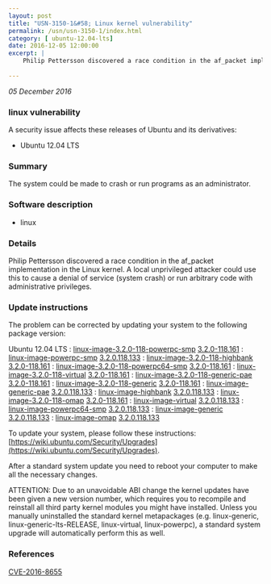 ```yaml
---
layout: post
title: "USN-3150-1&#58; Linux kernel vulnerability"
permalink: /usn/usn-3150-1/index.html
category: [ ubuntu-12.04-lts]
date: 2016-12-05 12:00:00
excerpt: |
    Philip Pettersson discovered a race condition in the af_packet implementation in the Linux kernel. A local unprivileged attacker could use this to cause a denial of service (system crash) or run arbitrary code with administrative privileges. 
    
--- 
```

 
 

*05 December 2016*

### linux vulnerability

A security issue affects these releases of Ubuntu and its derivatives:

* Ubuntu 12.04 LTS

### Summary

The system could be made to crash or run programs as an administrator. 

### Software description

* linux 

### Details

Philip Pettersson discovered a race condition in the af_packet implementation in the Linux kernel. A local unprivileged attacker could use this to cause a denial of service (system crash) or run arbitrary code with administrative privileges. 

### Update instructions

The problem can be corrected by updating your system to the following package version:

Ubuntu 12.04 LTS
 : [linux-image-3.2.0-118-powerpc-smp](https://launchpad.net/ubuntu/+source/linux) <span> [3.2.0-118.161](https://launchpad.net/ubuntu/+source/linux/3.2.0-118.161) </span> 
 : [linux-image-powerpc-smp](https://launchpad.net/ubuntu/+source/linux) <span> [3.2.0.118.133](https://launchpad.net/ubuntu/+source/linux/3.2.0-118.161) </span> 
 : [linux-image-3.2.0-118-highbank](https://launchpad.net/ubuntu/+source/linux) <span> [3.2.0-118.161](https://launchpad.net/ubuntu/+source/linux/3.2.0-118.161) </span> 
 : [linux-image-3.2.0-118-powerpc64-smp](https://launchpad.net/ubuntu/+source/linux) <span> [3.2.0-118.161](https://launchpad.net/ubuntu/+source/linux/3.2.0-118.161) </span> 
 : [linux-image-3.2.0-118-virtual](https://launchpad.net/ubuntu/+source/linux) <span> [3.2.0-118.161](https://launchpad.net/ubuntu/+source/linux/3.2.0-118.161) </span> 
 : [linux-image-3.2.0-118-generic-pae](https://launchpad.net/ubuntu/+source/linux) <span> [3.2.0-118.161](https://launchpad.net/ubuntu/+source/linux/3.2.0-118.161) </span> 
 : [linux-image-3.2.0-118-generic](https://launchpad.net/ubuntu/+source/linux) <span> [3.2.0-118.161](https://launchpad.net/ubuntu/+source/linux/3.2.0-118.161) </span> 
 : [linux-image-generic-pae](https://launchpad.net/ubuntu/+source/linux) <span> [3.2.0.118.133](https://launchpad.net/ubuntu/+source/linux/3.2.0-118.161) </span> 
 : [linux-image-highbank](https://launchpad.net/ubuntu/+source/linux) <span> [3.2.0.118.133](https://launchpad.net/ubuntu/+source/linux/3.2.0-118.161) </span> 
 : [linux-image-3.2.0-118-omap](https://launchpad.net/ubuntu/+source/linux) <span> [3.2.0-118.161](https://launchpad.net/ubuntu/+source/linux/3.2.0-118.161) </span> 
 : [linux-image-virtual](https://launchpad.net/ubuntu/+source/linux) <span> [3.2.0.118.133](https://launchpad.net/ubuntu/+source/linux/3.2.0-118.161) </span> 
 : [linux-image-powerpc64-smp](https://launchpad.net/ubuntu/+source/linux) <span> [3.2.0.118.133](https://launchpad.net/ubuntu/+source/linux/3.2.0-118.161) </span> 
 : [linux-image-generic](https://launchpad.net/ubuntu/+source/linux) <span> [3.2.0.118.133](https://launchpad.net/ubuntu/+source/linux/3.2.0-118.161) </span> 
 : [linux-image-omap](https://launchpad.net/ubuntu/+source/linux) <span> [3.2.0.118.133](https://launchpad.net/ubuntu/+source/linux/3.2.0-118.161) </span> 

To update your system, please follow these instructions: [https://wiki.ubuntu.com/Security/Upgrades](https://wiki.ubuntu.com/Security/Upgrades).

After a standard system update you need to reboot your computer to make all the necessary changes.

ATTENTION: Due to an unavoidable ABI change the kernel updates have been given a new version number, which requires you to recompile and reinstall all third party kernel modules you might have installed. Unless you manually uninstalled the standard kernel metapackages (e.g. linux-generic, linux-generic-lts-RELEASE, linux-virtual, linux-powerpc), a standard system upgrade will automatically perform this as well. 

### References

 
 [CVE-2016-8655](http://people.ubuntu.com/~ubuntu-security/cve/CVE-2016-8655)
 

